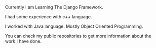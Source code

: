 Currently I am Learning The Django Framework. 

I had some experience with c++ language.

I worked with Java language. Mostly Object Oriented Programming.

You can check my public repositories to get more information about the work I have done.

